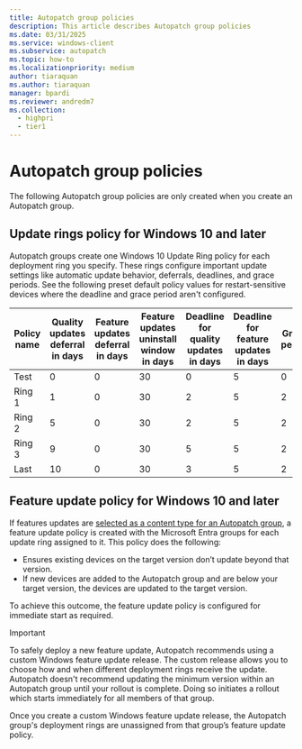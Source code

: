 ```yaml
---
title: Autopatch group policies
description: This article describes Autopatch group policies
ms.date: 03/31/2025
ms.service: windows-client
ms.subservice: autopatch
ms.topic: how-to
ms.localizationpriority: medium
author: tiaraquan
ms.author: tiaraquan
manager: bpardi
ms.reviewer: andredm7
ms.collection:
  - highpri
  - tier1
---
```


# Autopatch group policies

The following Autopatch group policies are only created when you create an Autopatch group.

## Update rings policy for Windows 10 and later

Autopatch groups create one Windows 10 Update Ring policy for each deployment ring you specify. These rings configure important update settings like automatic update behavior, deferrals, deadlines, and grace periods. See the following preset default policy values for restart-sensitive devices where the deadline and grace period aren't configured.

| Policy name | Quality updates deferral in days | Feature updates deferral in days | Feature updates uninstall window in days | Deadline for quality updates in days | Deadline for feature updates in days | Grace period | Auto restart before deadline |
| ----- | ----- | ----- | ----- | ----- | ----- | ----- | ----- |
| Test | 0 | 0 | 30 | 0 | 5 | 0 | Yes |
| Ring 1 | 1 | 0 | 30 | 2 | 5 |2 | Yes |
| Ring 2 | 5 | 0 | 30 | 2 | 5 | 2 | Yes |
| Ring 3 | 9 | 0 | 30 | 5 | 5 | 2 | Yes |
| Last | 10 | 0 | 30 | 3 | 5 | 2 | Yes |

## Feature update policy for Windows 10 and later

If features updates are [selected as a content type for an Autopatch group](../manage/windows-autopatch-manage-autopatch-groups.md#create-an-autopatch-group), a feature update policy is created with the Microsoft Entra groups for each update ring assigned to it. This policy does the following:

- Ensures existing devices on the target version don’t update beyond that version.
- If new devices are added to the Autopatch group and are below your target version, the devices are updated to the target version.

To achieve this outcome, the feature update policy is configured for immediate start as required.

> [!IMPORTANT]
> To safely deploy a new feature update, Autopatch recommends using a custom Windows feature update release. The custom release allows you to choose how and when different deployment rings receive the update. Autopatch doesn't recommend updating the minimum version within an Autopatch group until your rollout is complete. Doing so initiates a rollout which starts immediately for all members of that group.<p>Once you create a custom Windows feature update release, the Autopatch group's deployment rings are unassigned from that group’s feature update policy.</p>

